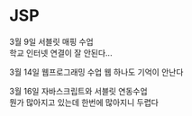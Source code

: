 # JSP
3월 9일 서블릿 매핑 수업<br>
학교 인터넷 연결이 잘 안된다...

3월 14일 웹프로그래밍 수업
웹 하나도 기억이 안난다

3월 16일 자바스크립트와 서블릿 연동수업<br>
뭔가 많아지고 있는데 한번에 많아지니 두렵다
